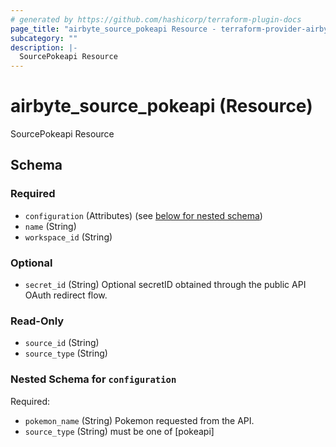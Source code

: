 ```yaml
---
# generated by https://github.com/hashicorp/terraform-plugin-docs
page_title: "airbyte_source_pokeapi Resource - terraform-provider-airbyte"
subcategory: ""
description: |-
  SourcePokeapi Resource
---
```


# airbyte_source_pokeapi (Resource)

SourcePokeapi Resource



<!-- schema generated by tfplugindocs -->
## Schema

### Required

- `configuration` (Attributes) (see [below for nested schema](#nestedatt--configuration))
- `name` (String)
- `workspace_id` (String)

### Optional

- `secret_id` (String) Optional secretID obtained through the public API OAuth redirect flow.

### Read-Only

- `source_id` (String)
- `source_type` (String)

<a id="nestedatt--configuration"></a>
### Nested Schema for `configuration`

Required:

- `pokemon_name` (String) Pokemon requested from the API.
- `source_type` (String) must be one of [pokeapi]


